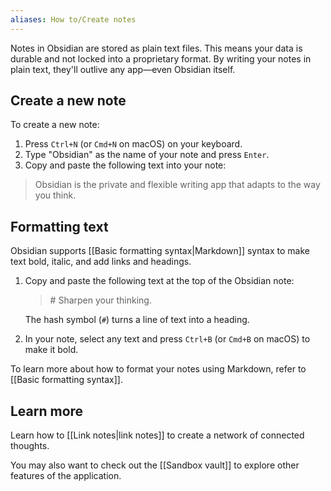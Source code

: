 ```yaml
---
aliases: How to/Create notes
---
```

Notes in Obsidian are stored as plain text files. This means your data is durable and not locked into a proprietary format. By writing your notes in plain text, they'll outlive any app—even Obsidian itself.

## Create a new note

To create a new note:

1. Press `Ctrl+N` (or `Cmd+N` on macOS) on your keyboard.
2. Type "Obsidian" as the name of your note and press `Enter`.
3. Copy and paste the following text into your note:

> Obsidian is the private and flexible writing app that adapts to the way you think.

## Formatting text

Obsidian supports [[Basic formatting syntax|Markdown]] syntax to make text bold, italic, and add links and headings.

1. Copy and paste the following text at the top of the Obsidian note:

   > \# Sharpen your thinking.

   The hash symbol (`#`) turns a line of text into a heading.

2. In your note, select any text and press `Ctrl+B` (or `Cmd+B` on macOS) to make it bold.

To learn more about how to format your notes using Markdown, refer to [[Basic formatting syntax]].

## Learn more

Learn how to [[Link notes|link notes]] to create a network of connected thoughts.

You may also want to check out the [[Sandbox vault]] to explore other features of the application.